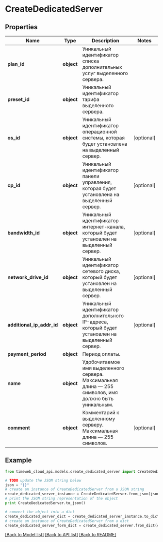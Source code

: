 # CreateDedicatedServer


## Properties
Name | Type | Description | Notes
------------ | ------------- | ------------- | -------------
**plan_id** | **object** | Уникальный идентификатор списка дополнительных услуг выделенного сервера. | 
**preset_id** | **object** | Уникальный идентификатор тарифа выделенного сервера. | 
**os_id** | **object** | Уникальный идентификатор операционной системы, которая будет установлена на выделенный сервер. | [optional] 
**cp_id** | **object** | Уникальный идентификатор панели управления, которая будет установлена на выделенный сервер. | [optional] 
**bandwidth_id** | **object** | Уникальный идентификатор интернет-канала, который будет установлен на выделенный сервер. | [optional] 
**network_drive_id** | **object** | Уникальный идентификатор сетевого диска, который будет установлен на выделенный сервер. | [optional] 
**additional_ip_addr_id** | **object** | Уникальный идентификатор дополнительного IP-адреса, который будет установлен на выделенный сервер. | [optional] 
**payment_period** | **object** | Период оплаты. | 
**name** | **object** | Удобочитаемое имя выделенного сервера. Максимальная длина — 255 символов, имя должно быть уникальным. | 
**comment** | **object** | Комментарий к выделенному серверу. Максимальная длина — 255 символов. | [optional] 

## Example

```python
from timeweb_cloud_api.models.create_dedicated_server import CreateDedicatedServer

# TODO update the JSON string below
json = "{}"
# create an instance of CreateDedicatedServer from a JSON string
create_dedicated_server_instance = CreateDedicatedServer.from_json(json)
# print the JSON string representation of the object
print CreateDedicatedServer.to_json()

# convert the object into a dict
create_dedicated_server_dict = create_dedicated_server_instance.to_dict()
# create an instance of CreateDedicatedServer from a dict
create_dedicated_server_form_dict = create_dedicated_server.from_dict(create_dedicated_server_dict)
```
[[Back to Model list]](../README.md#documentation-for-models) [[Back to API list]](../README.md#documentation-for-api-endpoints) [[Back to README]](../README.md)


